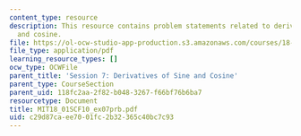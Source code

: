 ```yaml
---
content_type: resource
description: This resource contains problem statements related to derivatives of sine
  and cosine.
file: https://ol-ocw-studio-app-production.s3.amazonaws.com/courses/18-01sc-single-variable-calculus-fall-2010/c29d87caee7001fc2b32365c40bc7c93_MIT18_01SCF10_ex07prb.pdf
file_type: application/pdf
learning_resource_types: []
ocw_type: OCWFile
parent_title: 'Session 7: Derivatives of Sine and Cosine'
parent_type: CourseSection
parent_uid: 118fc2aa-2f82-b048-3267-f66bf76b6ba7
resourcetype: Document
title: MIT18_01SCF10_ex07prb.pdf
uid: c29d87ca-ee70-01fc-2b32-365c40bc7c93
---
```

